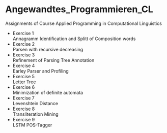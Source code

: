 # Angewandtes_Programmieren_CL
Assignments of Course Applied Programming in Computational Linguistics

* Exercise 1 \
Annagramm Identification and Splitt of Composition words
* Exercise 2 \
Parsen with recursive decreasing
* Exercise 3 \
Refinement of Parsing Tree Annotation
* Exercise 4 \
Earley Parser and Profiling
* Exercise 5 \
Letter Tree
* Exercise 6 \
Minimization of definite automata
* Exercise 7 \
Levenshtein Distance
* Exercise 8 \
Transliteration Mining
* Exercise 9 \
LSTM POS-Tagger
